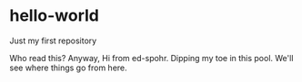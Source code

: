 # hello-world
Just my first repository

Who read this? Anyway, Hi from ed-spohr. Dipping my toe in this pool. We'll see where things go from here.
